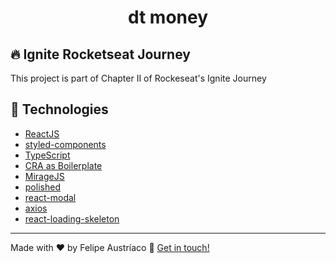 <h1 align="center">dt money</h1>

## :fire: Ignite Rocketseat Journey

This project is part of Chapter II of Rockeseat's Ignite Journey

## :rocket: Technologies

- [ReactJS](https://reactjs.org/)
- [styled-components](https://styled-components.com/)
- [TypeScript](https://www.typescriptlang.org/)
- [CRA as Boilerplate](https://create-react-app.dev/)
- [MirageJS](https://miragejs.com/)
- [polished](https://polished.js.org/)
- [react-modal](https://github.com/reactjs/react-modal)
- [axios](https://github.com/axios/axios)
- [react-loading-skeleton](https://www.npmjs.com/package/react-loading-skeleton)

---

Made with ♥ by Felipe Austríaco :wave: [Get in touch!](https://felipeaustriaco.dev/)


